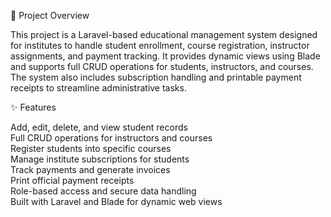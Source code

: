 🏫 Project Overview

This project is a Laravel-based educational management system designed for institutes to handle student enrollment, course registration, instructor assignments, and payment tracking. It provides dynamic views using Blade and supports full CRUD operations for students, instructors, and courses. The system also includes subscription handling and printable payment receipts to streamline administrative tasks.

✨ Features

 Add, edit, delete, and view student records  
 Full CRUD operations for instructors and courses  
 Register students into specific courses  
 Manage institute subscriptions for students  
 Track payments and generate invoices  
 Print official payment receipts  
 Role-based access and secure data handling  
 Built with Laravel and Blade for dynamic web views
